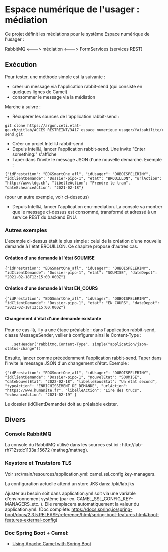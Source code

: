 # Espace numérique de l'usager : médiation

Ce projet définit les médiations pour le système Espace numérique de l'usager :

RabbitMQ <---> médiation <---> FormServices (services REST)

## Exécution

Pour tester, une méthode simple est la suivante :
- créer un message via l'application rabbit-send (qui consiste en quelques lignes de Camel)
- consommer le message via la médiation

Marche à suivre :
- Récupérer les sources de l'application rabbit-send :
```
git clone https://argon.ceti.etat-ge.ch/gitlab/ACCES_RESTREINT/3417_espace_numerique_usager/faisabilite/rabbit-send.git
```
- Créer un projet IntelliJ rabbit-send
- Depuis IntelliJ, lancer l'application rabbit-send. Une invite "Enter something:" s'affiche
- Taper dans l'invite le message JSON d'une nouvelle démarche. Exemple :
```
{"idPrestation": "EDGSmartOne_afl", "idUsager": "DUBOISPELERINY", "idClientDemande": "Dossier-pipo-1", "etat": "BROUILLON", "urlAction": "http://www.tdg.ch", "libelleAction": "Prendre le tram", "dateEcheanceAction": "2021-02-18"} 
```
(pour un autre exemple, voir ci-dessous)

- Depuis IntelliJ, lancer l'application enu-mediation. La console va montrer que le message ci-dessus est 
consommé, transformé et adressé à un service REST du backend ENU.

### Autres exemples

L'exemple ci-dessus était le plus simple : celui de la création d'une nouvelle demande à l'état BROUILLON.
Ce chapitre propose d'autres cas.

#### Création d'une demande à l'état SOUMISE
```
{"idPrestation": "EDGSmartOne_afl", "idUsager": "DUBOISPELERINY", "idClientDemande": "Dossier-pipo-1", "etat": "SOUMISE", "dateDepot": "2021-02-18T12:15:00.000Z"} 
```

#### Création d'une demande à l'état EN_COURS
```
{"idPrestation": "EDGSmartOne_afl", "idUsager": "DUBOISPELERINY", "idClientDemande": "Dossier-pipo-1", "etat": "EN_COURS", "dateDepot": "2021-02-18T12:15:00.000Z"} 
```

#### Changement d'état d'une demande existante
Pour ce cas-là, il y a une étape préalable : dans l'application rabbit-send, classe MessageSender, veiller à
configurer ainsi le Content-Type :
```
   .setHeader("rabbitmq.Content-Type", simple("application/json-status-change"))
```
Ensuite, lancer comme précédemment l'application rabbit-send.
Taper dans l'invite le message JSON d'un changement d'état. Exemple :
```
{"idPrestation": "EDGSmartOne_afl", "idUsager": "DUBOISPELERINY", "idClientDemande": "Dossier-pipo-1", "nouvelEtat": "SOUMISE", "dateNouvelEtat": "2022-02-18", "libelleSousEtat": "Un état second", "typeAction": "ENRICHISSEMENT_DE_DEMANDE", "urlAction": "https://www.humanite.fr", "libelleAction": "Lire des trucs", "echeanceAction": "2021-02-19" } 
```
Le dossier (idClientDemande) doit au préalable exister.


## Divers

### Console RabbitMQ
La console du RabbitMQ utilisé dans les sources est ici : http://lab-rh712stdc1133a:15672 (matheg/matheg).

### Keystore et Truststore TLS
Voir src/main/resources/application.yml: camel.ssl.config.key-managers.

La configuration actuelle attend un store JKS dans: /pki/lab.jks

Ajuster au besoin soit dans application.yml soit via une variable d'environnement système (par ex. CAMEL_SSL_CONFIG_KEY-MANAGERS_etc. ). Elle remplacera automatiquement la valeur du application.yml. (Doc complète: https://docs.spring.io/spring-boot/docs/2.3.5.RELEASE/reference/html/spring-boot-features.html#boot-features-external-config)

### Doc Spring Boot + Camel:

* [Using Apache Camel with Spring Boot](https://camel.apache.org/camel-spring-boot/latest/spring-boot.html)
